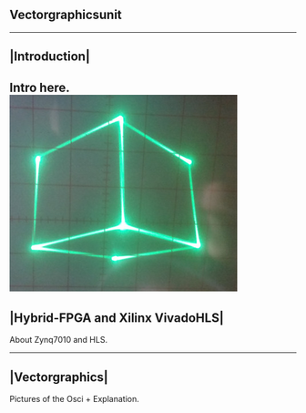 ## Vectorgraphicsunit
--------------
|Introduction|
--------------
Intro here.
![Oscilloscope: Vectorcube](/images/cube.jpg)
----------------------------------
|Hybrid-FPGA and Xilinx VivadoHLS|
----------------------------------
About Zynq7010 and HLS.

----------------
|Vectorgraphics|
----------------
Pictures of the Osci + Explanation.


